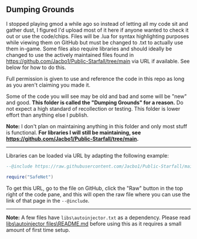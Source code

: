 ## Dumping Grounds
I stopped playing gmod a while ago so instead of letting all my code sit and gather dust, I figured I'd upload most of it here if anyone wanted to check it out or use the code/chips. Files will be .lua for syntax highlighting purposes while viewing them on GitHub but must be changed to .txt to actually use them in-game. Some files also require libraries and should ideally be changed to use the actively maintained files found in https://github.com/Jacbo1/Public-Starfall/tree/main via URL if available. See below for how to do this.

Full permission is given to use and reference the code in this repo as long as you aren't claiming you made it.

Some of the code you will see may be old and bad and some will be "new" and good. **This folder is called the "Dumping Grounds" for a reason.** Do not expect a high standard of recollection or testing. This folder is lower effort than anything else I publish.

**Note:** I don't plan on maintaining anything in this folder and only most stuff is functional. **For libraries I will still be maintaining, see https://github.com/Jacbo1/Public-Starfall/tree/main.**

---
Libraries can be loaded via URL by adapting the following example:
```lua
--@include https://raw.githubusercontent.com/Jacbo1/Public-Starfall/main/SafeNet/safeNet.lua as SafeNet

require("SafeNet")
```
To get this URL, go to the file on GitHub, click the "Raw" button in the top right of the code pane, and this will open the raw file where you can use the link of that page in the `--@include`.

---
**Note:** A few files have `libs\autoinjector.txt` as a dependency. Please read [libs\autoinjector files\README.md](libs/autoinjector%20files/README.md) before using this as it requires a small amount of first time setup.